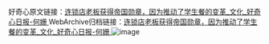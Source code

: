 好奇心原文链接：[连锁店老板获得帝国勋章，因为推动了学生餐的变革_文化_好奇心日报-何姗 ](https://www.qdaily.com/articles/11023.html)
WebArchive归档链接：[连锁店老板获得帝国勋章，因为推动了学生餐的变革_文化_好奇心日报-何姗 ](http://web.archive.org/web/20190623163610/https://www.qdaily.com/articles/11023.html)
![image](http://ww3.sinaimg.cn/large/007d5XDply1g3wckfz306j30u03cjb29)